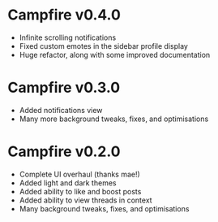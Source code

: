 # Campfire v0.4.0
- Infinite scrolling notifications
- Fixed custom emotes in the sidebar profile display
- Huge refactor, along with some improved documentation

# Campfire v0.3.0
- Added notifications view
- Many more background tweaks, fixes, and optimisations

# Campfire v0.2.0
- Complete UI overhaul (thanks mae!)
- Added light and dark themes
- Added ability to like and boost posts
- Added ability to view threads in context
- Many background tweaks, fixes, and optimisations
